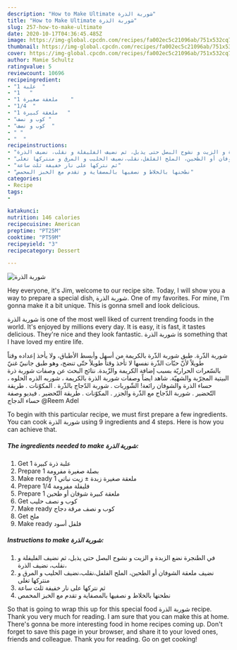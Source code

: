 ```yaml
---
description: "How to Make Ultimate شوربة الذرة"
title: "How to Make Ultimate شوربة الذرة"
slug: 257-how-to-make-ultimate
date: 2020-10-17T04:36:45.485Z
image: https://img-global.cpcdn.com/recipes/fa002ec5c21096ab/751x532cq70/الصورة-الرئيسية-لوصفةشوربة-الذرة.jpg
thumbnail: https://img-global.cpcdn.com/recipes/fa002ec5c21096ab/751x532cq70/الصورة-الرئيسية-لوصفةشوربة-الذرة.jpg
cover: https://img-global.cpcdn.com/recipes/fa002ec5c21096ab/751x532cq70/الصورة-الرئيسية-لوصفةشوربة-الذرة.jpg
author: Mamie Schultz
ratingvalue: 5
reviewcount: 10696
recipeingredient:
- "1 علبة  "
- "1   "
- "1 ملعقة صغيرة    "
- "1/4  "
- "1 ملعقة كبيرة   "
- "كوب و نصف "
- "كوب و نصف  "
- " "
- "  "
recipeinstructions:
- "في الطنجرة نضع الزبدة و الزيت و نشوح البصل حتى يذبل، ثم نضيف الفليفلة و نقلب، نضيف الذرة،"
- "نضيف ملعقة الشوفان أو الطحين، الملح الفلفل،نقلب،نضيف الحليب و المرق و منتركها تغلى"
- "ثم نتركها على نار خفيفة ثلث ساعة"
- "نطحنها بالخلاط و نصفيها بالمصفاية و تقدم مع الخبز المحمص"
categories:
- Recipe
tags:
- 

katakunci:  
nutrition: 146 calories
recipecuisine: American
preptime: "PT25M"
cooktime: "PT59M"
recipeyield: "3"
recipecategory: Dessert

---
```



![شوربة الذرة](https://img-global.cpcdn.com/recipes/fa002ec5c21096ab/751x532cq70/الصورة-الرئيسية-لوصفةشوربة-الذرة.jpg)

Hey everyone, it's Jim, welcome to our recipe site. Today, I will show you a way to prepare a special dish, شوربة الذرة. One of my favorites. For mine, I'm gonna make it a bit unique. This is gonna smell and look delicious.

شوربة الذرة is one of the most well liked of current trending foods in the world. It's enjoyed by millions every day. It is easy, it is fast, it tastes delicious. They're nice and they look fantastic. شوربة الذرة is something that I have loved my entire life.

شوربة الذّرة. طبق شوربة الذّرة بالكريمة من أسهل وأبسط الأطباق، ولا يأخذ إعداده وقتاً طويلاً لأنّ حبّات الذّرة نفسها لا تأخذ وقتاً طويلاً حتّى تنضج، وهو طبق جانبيّ غنيّ بالسّعرات الحراريّة بسبب إضافة الكريمة والزّبدة. نتائج البحث عن وصفات شوربة ذرة البيتية المجرّبة والشهيّة. شاهد ايضاً وصفات شوربة الذرة بالكريمة ، شوربه الذره الحلوه ، حساء الذرة والشوفان رائعة! الشّوربات . شوربة الدّجاج بالذّرة . المكوّنات . طريقة التّحضير . شوربة الدّجاج مع الذّرة والجزر . المكوّنات . طريقة التّحضير . فيديو وصفة حساء الدجاج @Reem Adel


To begin with this particular recipe, we must first prepare a few ingredients. You can cook شوربة الذرة using 9 ingredients and 4 steps. Here is how you can achieve that.

<!--inarticleads1-->

##### The ingredients needed to make شوربة الذرة:

1. Get 1 علبة ذرة كبيرة
1. Prepare 1 بصلة صغيرة مفرومة
1. Make ready 1 ملعقة صغيرة زبدة ± زيت نباتي
1. Prepare 1/4 فليفلة مفرومة
1. Prepare 1 ملعقة كبيرة شوفان أو طحين
1. Get كوب و نصف حليب
1. Make ready كوب و نصف مرقة دجاج
1. Get  ملح
1. Make ready  فلفل أسود




<!--inarticleads2-->

##### Instructions to make شوربة الذرة:

1. في الطنجرة نضع الزبدة و الزيت و نشوح البصل حتى يذبل، ثم نضيف الفليفلة و نقلب، نضيف الذرة،
1. نضيف ملعقة الشوفان أو الطحين، الملح الفلفل،نقلب،نضيف الحليب و المرق و منتركها تغلى
1. ثم نتركها على نار خفيفة ثلث ساعة
1. نطحنها بالخلاط و نصفيها بالمصفاية و تقدم مع الخبز المحمص




So that is going to wrap this up for this special food شوربة الذرة recipe. Thank you very much for reading. I am sure that you can make this at home. There's gonna be more interesting food in home recipes coming up. Don't forget to save this page in your browser, and share it to your loved ones, friends and colleague. Thank you for reading. Go on get cooking!
